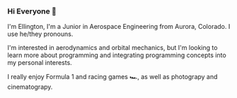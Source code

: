 ### Hi Everyone 👋

I'm Ellington, I'm a Junior in Aerospace Engineering from Aurora, Colorado. I use he/they pronouns. 

I'm interested in aerodynamics and orbital mechanics, but I'm looking to learn more about programming and integrating programming concepts into my personal interests.

I really enjoy Formula 1 and racing games 🏎️, as well as photograpy and cinematograpy. 


<!--
**EllingtonS/EllingtonS** is a ✨ _special_ ✨ repository because its `README.md` (this file) appears on your GitHub profile.

Here are some ideas to get you started:

- 🔭 I’m currently working on ...
- 🌱 I’m currently learning ...
- 👯 I’m looking to collaborate on ...
- 🤔 I’m looking for help with ...
- 💬 Ask me about ...
- 📫 How to reach me: ...
- 😄 Pronouns: ...
- ⚡ Fun fact: ...
-->
